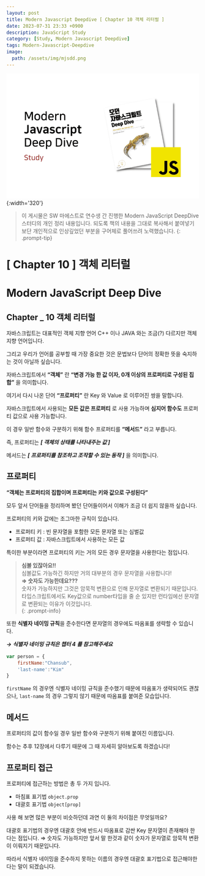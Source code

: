 ```yaml
---
layout: post
title: Modern Javascript Deepdive [ Chapter 10 객체 리터럴 ]
date: 2023-07-31 23:33 +0900
description: JavaScript Study
category: [Study, Modern Javascript Deepdive]
tags: Modern-Javascript-Deepdive
image:
  path: /assets/img/mjsdd.png
---
```


![DesktopView](/assets/img/mjsdd.png){:width='320'}

> 이 게시물은 SW 마에스트로 연수생 간 진행한 Modern JavaScript DeepDive 스터디의 개인 정리 내용입니다.
> 되도록 책의 내용을 그대로 복사해서 붙여넣기보단 개인적으로 인상깊었던 부분을 구어체로 풀어쓰려 노력했습니다.
{: .prompt-tip}

# [ Chapter 10 ] 객체 리터럴

# Modern JavaScript Deep Dive

## Chapter _ 10 객체 리터럴

자바스크립트는 대표적인 객체 지향 언어 C++ 이나 JAVA 와는 조금(?) 다르지만 객체 지향 언어입니다.

그리고 우리가 언어를 공부할 때 가장 중요한 것은 문법보다 단어의 정확한 뜻을 숙지하는 것이 아닐까 싶습니다.

자바스크립트에서 **“객체”** 란 **“변경 가능 한 값 이자, 0개 이상의 프로퍼티로 구성된 집합”**  을 의미합니다.

여기서 다시 나온 단어 **“프로퍼티”** 란 Key 와 Value 로 이루어진 쌍을 말합니다.

자바스크립트에서 사용되는 **모든 값은 프로퍼티** 로 사용 가능하며 **심지어 함수도** 프로퍼티 값으로 사용 가능합니다.

이 경우 일반 함수와 구분하기 위해 함수 프로퍼티를 **“메서드”** 라고 부릅니다.

즉, 프로퍼티는 ***[ 객체의 상태를 나타내주는 값 ]***

메서드는 ***[ 프로퍼티를 참조하고 조작할 수 있는 동작 ]*** 을 의미합니다.

## 프로퍼티

**“객체는 프로퍼티의 집합이며 프로퍼티는 키와 값으로 구성된다”**

모두 앞서 단어들을 정리하며 봤던 단어들이어서 이해가 조금 더 쉽지 않을까 싶습니다.

프로퍼티의 키와 값에는 조그마한 규칙이 있습니다.

- 프로퍼티 키 : 빈 문자열을 포함한 모든 문자열 또는 심벌값
- 프로퍼티 값 : 자바스크립트에서 사용하는 모든 값

특이한 부분이라면 프로퍼티의 키는 거의 모든 경우 문자열을 사용한다는 점입니다.


> **심볼 있잖아요!!**       
>심볼값도 가능하긴 하지만 거의 대부분의 경우 문자열을 사용합니다!       
> **⇒ 숫자도 가능한데요???**        
> 숫자가 가능하지만 그것은 암묵적 변환으로 인해 문자열로 변환되기 때문입니다.       
> 타입스크립트에서도 Key값으로 number타입을 줄 순 있지만 런타임에선 문자열로 변환되는 이유가 이것입니다.        
{: .prompt-info}

또한 **식별자 네이밍 규칙**을 준수한다면 문자열의 경우에도 따옴표를 생략할 수 있습니다.

***→ 식별자 네이밍 규칙은 챕터 4 를 참고해주세요***

```jsx
var person = {
	firstName:"Chansub",
	'last-name':"Kim"
}
```

`firstName` 의 경우엔 식별자 네이밍 규칙을 준수했기 때문에 따옴표가 생략되어도 괜찮으나, `last-name` 의 경우 그렇지 않기 때문에 따옴표를 붙여준 모습입니다.

## 메서드

프로퍼티의 값이 함수일 경우 일반 함수와 구분하기 위해 붙여진 이름입니다.

함수는 추후 12장에서 다루기 때문에 그 때 자세히 알아보도록 하겠습니다!

## 프로퍼티 접근

프로퍼티에 접근하는 방법은 총 두 가지 입니다.

- 마침표 표기법 `object.prop`
- 대괄호 표기법 `object[prop]`

사용 해 보면 많은 부분이 비슷하던데 과연 이 둘의 차이점은 무엇일까요?

대괄호 표기법의 경우엔 대괄호 안에 반드시 따옴표로 감싼 Key 문자열이 존재해야 한다는 점입니다. 
⇒ 숫자도 가능하지만 앞서 말 한것과 같이 숫자가 문자열로 암묵적 변환이 이뤄지기 때문입니다.

따라서 식별자 네이밍을 준수하지 못하는 이름의 경우엔 대괄호 표기법으로 접근해야한다는 말이 되겠습니다.

